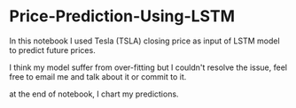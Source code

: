 # Price-Prediction-Using-LSTM
In this notebook I used Tesla (TSLA) closing price as input of LSTM model to predict future prices.

I think my model suffer from over-fitting but I couldn't resolve the issue, feel free to email me and talk about it or commit to it.

at the end of notebook, I chart my predictions.
